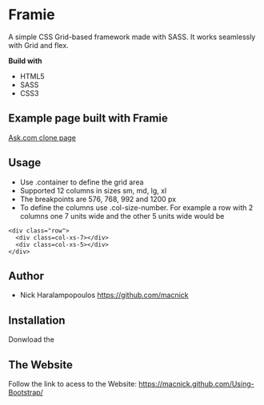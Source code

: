 # Framie

A simple CSS Grid-based framework made with SASS. It works seamlessly with Grid and flex.

**Build with**

- HTML5
- SASS
- CSS3

## Example page built with Framie

[Ask.com clone page](https://macnick.github.com/Framie/)

## Usage

- Use .container to define the grid area
- Supported 12 columns in sizes sm, md, lg, xl
- The breakpoints are 576, 768, 992 and 1200 px
- To define the columns use .col-size-number. For example a row with 2 columns one 7 units wide and the other 5 units wide would be 

```   
<div class="row">
  <div class=col-xs-7></div>
  <div class=col-xs-5></div>
</div>
```

## Author

- Nick Haralampopoulos https://github.com/macnick

## Installation

Donwload the 

## The Website

Follow the link to acess to the Website: https://macnick.github.com/Using-Bootstrap/
